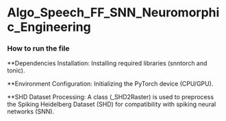 # Algo_Speech_FF_SNN_Neuromorphic_Engineering

### How to run the file
**Dependencies Installation:
Installing required libraries (snntorch and tonic).

**Environment Configuration:
Initializing the PyTorch device (CPU/GPU).

**SHD Dataset Processing:
A class (_SHD2Raster) is used to preprocess the Spiking Heidelberg Dataset (SHD) for compatibility with spiking neural networks (SNN).
